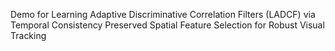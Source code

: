 Demo for Learning Adaptive Discriminative Correlation Filters (LADCF) via Temporal Consistency Preserved Spatial Feature Selection for Robust Visual Tracking



